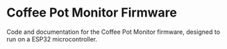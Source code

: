 # Coffee Pot Monitor Firmware

Code and documentation for the Coffee Pot Monitor firmware, designed to run on a ESP32
microcontroller.
